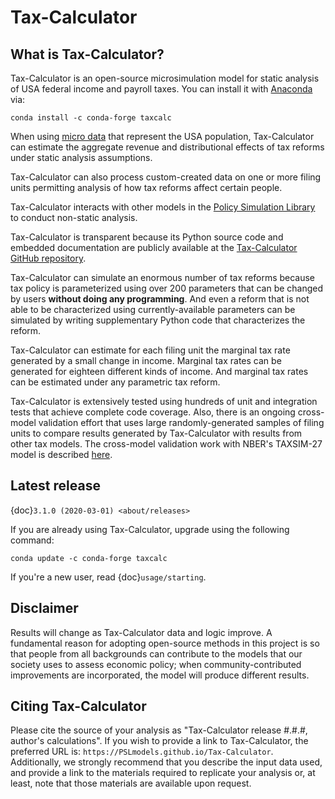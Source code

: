 Tax-Calculator
==============

## What is Tax-Calculator?

Tax-Calculator is an open-source microsimulation model for static analysis of
USA federal income and payroll taxes.
You can install it with [Anaconda](https://www.anaconda.com/products/individual)
via:

```
conda install -c conda-forge taxcalc
```

When using
[micro data](https://github.com/PSLmodels/taxdata#about-taxdata-repository)
that represent the USA population, Tax-Calculator can estimate the aggregate
revenue and distributional effects of tax reforms under static analysis
assumptions.

Tax-Calculator can also process custom-created data on one or more filing
units permitting analysis of how tax reforms affect certain people.

Tax-Calculator interacts with other models in the
[Policy Simulation Library](https://www.pslmodels.org/) to conduct non-static
analysis.

Tax-Calculator is transparent because its Python source code and embedded
documentation are publicly available at the
[Tax-Calculator GitHub repository](https://github.com/PSLmodels/Tax-Calculator).

Tax-Calculator can simulate an enormous number of tax reforms because tax policy
is parameterized using over 200 parameters that can be changed by users
**without doing any programming**.
And even a reform that is not able to be characterized using
currently-available parameters can be simulated by writing supplementary Python
code that characterizes the reform.

Tax-Calculator can estimate for each filing unit the marginal tax rate
generated by a small change in income.
Marginal tax rates can be generated for eighteen different kinds of income.
And marginal tax rates can be estimated under any parametric tax reform.

Tax-Calculator is extensively tested using hundreds of unit and integration
tests that achieve complete code coverage.
Also, there is an ongoing cross-model validation effort that uses large
randomly-generated samples of filing units to compare results generated by
Tax-Calculator with results from other tax models.
The cross-model validation work with NBER's TAXSIM-27 model is described
[here](https://github.com/PSLmodels/Tax-Calculator/blob/master/taxcalc/validation/taxsim27/README.md#validation-of-tax-calculator-against-internet-taxsim-27).

## Latest release

{doc}`3.1.0 (2020-03-01) <about/releases>`

If you are already using Tax-Calculator, upgrade using the following command:

```
conda update -c conda-forge taxcalc
```

If you're a new user, read {doc}`usage/starting`.

## Disclaimer

Results will change as Tax-Calculator data and logic improve.
A fundamental reason for adopting open-source methods in this project is so
that people from all backgrounds can contribute to the models that our society
uses to assess economic policy; when community-contributed improvements are
incorporated, the model will produce different results.

## Citing Tax-Calculator

Please cite the source of your analysis as
"Tax-Calculator release #.#.#, author's calculations".
If you wish to provide a link to Tax-Calculator, the preferred URL is:
`https://PSLmodels.github.io/Tax-Calculator`.
Additionally, we strongly recommend that you describe the input data used,
and provide a link to the materials required to replicate your analysis or,
at least, note that those materials are available upon request.